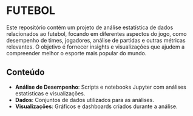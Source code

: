 # FUTEBOL

Este repositório contém um projeto de análise estatística de dados relacionados ao futebol, focando em diferentes aspectos do jogo, como desempenho de times, jogadores, análise de partidas e outras métricas relevantes. O objetivo é fornecer insights e visualizações que ajudem a compreender melhor o esporte mais popular do mundo.

## Conteúdo

- **Análise de Desempenho**: Scripts e notebooks Jupyter com análises estatísticas e visualizações.
- **Dados**: Conjuntos de dados utilizados para as análises.
- **Visualizações**: Gráficos e dashboards criados durante a análise.

